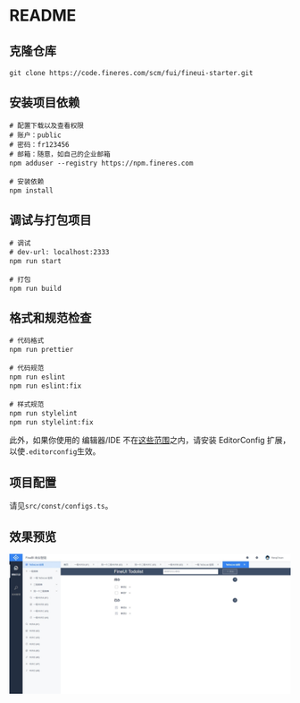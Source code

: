 # README

## 克隆仓库

```shell
git clone https://code.fineres.com/scm/fui/fineui-starter.git
```

## 安装项目依赖

```shell
# 配置下载以及查看权限
# 账户：public
# 密码：fr123456
# 邮箱：随意，如自己的企业邮箱
npm adduser --registry https://npm.fineres.com

# 安装依赖
npm install
```

## 调试与打包项目

```shell
# 调试
# dev-url: localhost:2333
npm run start

# 打包
npm run build
```

## 格式和规范检查

```shell
# 代码格式
npm run prettier

# 代码规范
npm run eslint
npm run eslint:fix

# 样式规范
npm run stylelint
npm run stylelint:fix
```

此外，如果你使用的 编辑器/IDE 不在[这些范围](https://editorconfig.org/#pre-installed)之内，请安装 EditorConfig 扩展，以使`.editorconfig`生效。

## 项目配置

请见`src/const/configs.ts`。

## 效果预览

![页面截图](./screenshots/page.jpeg)
